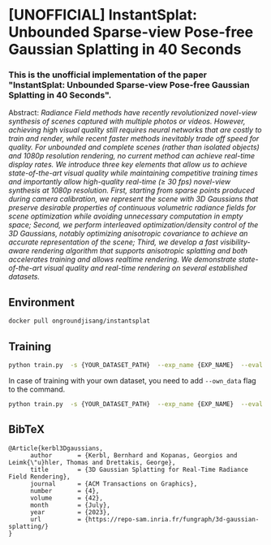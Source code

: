 # [UNOFFICIAL] InstantSplat: Unbounded Sparse-view Pose-free Gaussian Splatting in 40 Seconds

### This is the unofficial implementation of the paper "InstantSplat: Unbounded Sparse-view Pose-free Gaussian Splatting in 40 Seconds".

Abstract: *Radiance Field methods have recently revolutionized novel-view synthesis of scenes captured with multiple photos or videos. However, achieving high visual quality still requires neural networks that are costly to train and render, while recent faster methods inevitably trade off speed for quality. For unbounded and complete scenes (rather than isolated objects) and 1080p resolution rendering, no current method can achieve real-time display rates. We introduce three key elements that allow us to achieve state-of-the-art visual quality while maintaining competitive training times and importantly allow high-quality real-time (≥ 30 fps) novel-view synthesis at 1080p resolution. First, starting from sparse points produced during camera calibration, we represent the scene with 3D Gaussians that preserve desirable properties of continuous volumetric radiance fields for scene optimization while avoiding unnecessary computation in empty space; Second, we perform interleaved optimization/density control of the 3D Gaussians, notably optimizing anisotropic covariance to achieve an accurate representation of the scene; Third, we develop a fast visibility-aware rendering algorithm that supports anisotropic splatting and both accelerates training and allows realtime rendering. We demonstrate state-of-the-art visual quality and real-time rendering on several established datasets.*

## Environment
```bash
docker pull ongroundjisang/instantsplat
```

## Training 
```bash
python train.py  -s {YOUR_DATASET_PATH}  --exp_name {EXP_NAME}  --eval  --pose_representation '9D' --DSV --few_shot 12 --white_bg --iterations 1000
```
In case of training with your own dataset, you need to add `--own_data` flag to the command.
```bash
python train.py  -s {YOUR_DATASET_PATH}  --exp_name {EXP_NAME}  --eval  --pose_representation '9D' --DSV --white_bg --iterations 1000 --own_data
```

<section class="section" id="BibTeX">
  <div class="container is-max-desktop content">
    <h2 class="title">BibTeX</h2>
    <pre><code>@Article{kerbl3Dgaussians,
      author       = {Kerbl, Bernhard and Kopanas, Georgios and Leimk{\"u}hler, Thomas and Drettakis, George},
      title        = {3D Gaussian Splatting for Real-Time Radiance Field Rendering},
      journal      = {ACM Transactions on Graphics},
      number       = {4},
      volume       = {42},
      month        = {July},
      year         = {2023},
      url          = {https://repo-sam.inria.fr/fungraph/3d-gaussian-splatting/}
}</code></pre>
  </div>
</section>

